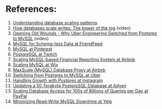 
# References:

1. [Understanding database scaling patterns](https://kousiknath.medium.com/understanding-database-scaling-patterns-ac24e5223522)
2. [How databases scale writes: The power of the log](https://www.youtube.com/watch?v=_5vrfuwhvlQ&list=PLMCXHnjXnTnvo6alSjVkgxV-VH6EPyvoX&index=20) (video)
3. [Opening Old Wounds - Why Uber Engineering Switched from Postgres to MySQL](https://www.youtube.com/watch?v=_E43l5EbNI4&list=PLQnljOFTspQXjD0HOzN7P2tgzu7scWpl2&index=49) (video)
4. [MySQL for Schema-less Data at FriendFeed](https://backchannel.org/blog/friendfeed-schemaless-mysql)
5. [MySQL at Pinterest](https://medium.com/@Pinterest_Engineering/learn-to-stop-using-shiny-new-things-and-love-mysql-3e1613c2ce14)
6. [PostgreSQL at Twitch](https://blog.twitch.tv/how-twitch-uses-postgresql-c34aa9e56f58)
7. [Scaling MySQL-based Financial Reporting System at Airbnb](https://medium.com/airbnb-engineering/tracking-the-money-scaling-financial-reporting-at-airbnb-6d742b80f040)
8. [Scaling MySQL at Wix](https://www.wix.engineering/post/scaling-to-100m-mysql-is-a-better-nosql)
9. [MaxScale (MySQL) Database Proxy at Airbnb](https://medium.com/airbnb-engineering/unlocking-horizontal-scalability-in-our-web-serving-tier-d907449cdbcf)
10. [Switching from Postgres to MySQL at Uber](https://eng.uber.com/mysql-migration/)
11. [Handling Growth with Postgres at Instagram](https://engineering.instagram.com/handling-growth-with-postgres-5-tips-from-instagram-d5d7e7ffdfcb)
12. [Updating a 50 Terabyte PostgreSQL Database at Adyen](https://medium.com/adyen/updating-a-50-terabyte-postgresql-database-f64384b799e7)
13. [Scaling Database Access for 100s of Billions of Queries per Day at PayPal](https://medium.com/paypal-engineering/scaling-database-access-for-100s-of-billions-of-queries-per-day-paypal-introducing-hera-e192adacda54)
14. [Minimizing Read-Write MySQL Downtime at Yelp](https://engineeringblog.yelp.com/2020/11/minimizing-read-write-mysql-downtime.html)